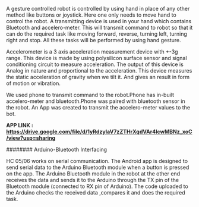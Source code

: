 A gesture controlled robot is controlled by using hand in place of any other method like buttons or joystick. Here one only needs to move hand to control the robot. 
A transmitting device is used in your hand which contains Bluetooth and accelero-meter. This will transmit command to robot so that it can do the required task like moving forward, reverse, turning left, turning right and stop. 
All these tasks will be performed by using hand gesture.

Accelerometer is a 3 axis acceleration measurement device with +-3g range. This device is made by using polysilicon surface sensor and signal conditioning circuit to measure acceleration.
The output of this device is Analog in nature and proportional to the acceleration. 
This device measures the static acceleration of gravity when we tilt it. And gives an result in form of motion or vibration.


We used phone to transmit command to the robot.Phone has in-built accelero-meter and bluetooth.Phone was paired with bluetooth sensor in the robot.
An App was created to transmit the accelero-meter values to the bot.

**APP LINK : https://drive.google.com/file/d/1yRdzylaV7zZTHrXqdVAr4lcwMBNz_xoC/view?usp=sharing**

######## Arduino-Bluetooth Interfacing

HC 05/06 works on serial communication. The Android app is designed to send serial data to the Arduino Bluetooth module when a button is pressed on the app. 
The Arduino Bluetooth module in the robot at the other end receives the data and sends it to the Arduino through the TX pin of the Bluetooth module (connected to RX pin of Arduino). 
The code uploaded to the Arduino checks the received data ,compares it  and does the required task. 


